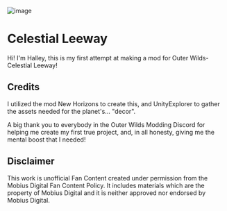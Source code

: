  ![image](https://user-images.githubusercontent.com/123284626/214740506-1463357c-ee94-4e28-8b93-f12262451b4e.png)

# Celestial Leeway
 
 Hi! I'm Halley, this is my first attempt at making a mod for Outer Wilds- Celestial Leeway!

## Credits

I utilized the mod New Horizons to create this, and UnityExplorer to gather the assets needed for the planet's... "decor".

A big thank you to everybody in the Outer Wilds Modding Discord for helping me create my first true project, and, in all honesty, giving me the mental boost that I needed!

## Disclaimer

This work is unofficial Fan Content created under permission from the Mobius Digital Fan Content Policy. It includes materials which are the property of Mobius Digital and it is neither approved nor endorsed by Mobius Digital.
